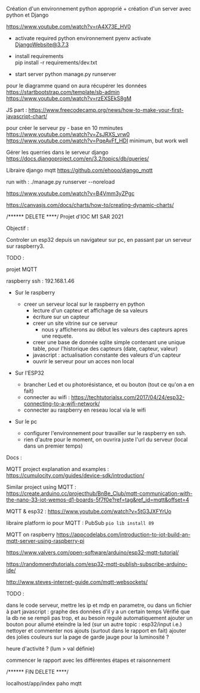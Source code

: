 Création d'un environnement python approprié + création d'un server avec python et Django

https://www.youtube.com/watch?v=rA4X73E_HV0

- activate required python environnement
pyenv activate DjangoWebsite@3.7.3 

- install requirements  
pip install -r requirements/dev.txt

- start server
python manage.py runserver

pour le diagramme quand on aura récupérer les données
https://startbootstrap.com/template/sb-admin
https://www.youtube.com/watch?v=rzEXSEkS8gM



JS part : 
https://www.freecodecamp.org/news/how-to-make-your-first-javascript-chart/

pour créer le serveur py - base en 10 mminutes
https://www.youtube.com/watch?v=ZsJRXS_vrw0 
https://www.youtube.com/watch?v=PqeAvFf_HDI minimum, but work well

Gérer les querries dans le serveur django 
https://docs.djangoproject.com/en/3.2/topics/db/queries/

Libraire django mqtt
https://github.com/ehooo/django_mqtt


run with : ./manage.py runserver --noreload


https://www.youtube.com/watch?v=B4Vmm3yZPgc

https://canvasjs.com/docs/charts/how-to/creating-dynamic-charts/





/****** DELETE ****/
Projet d'IOC M1 SAR 2021

Objectif : 

Controler un esp32 depuis un navigateur sur pc, en passant par un serveur sur raspberry3.

TODO :

projet MQTT

raspberry ssh : 192.168.1.46

- Sur le raspberry

  - creer un serveur local sur le raspberry en python
    - lecture d'un capteur et affichage de sa valeurs
    - écriture sur un capteur
    - creer un site vitrine sur ce serveur 
      - nous y afficherons au début les valeurs des capteurs apres une requete.
    - creer une base de donnée sqlite simple contenant une unique table, pour l'historique des capteurs (date, capteur, valeur)
    - javascript : actualisation constante des valeurs d'un capteur
    - ouvrir le serveur pour un acces non local
  
- Sur l'ESP32

  - brancher Led et ou photorésistance, et ou bouton (tout ce qu'on a en fait)
  - connecter au wifi : https://techtutorialsx.com/2017/04/24/esp32-connecting-to-a-wifi-network/
  - connecter au raspberry en reseau local via le wifi

- Sur le pc

  - configurer l'environnement pour travailler sur le raspberry en ssh.
  - rien d'autre pour le moment, on ouvrira juste l'url du serveur (local dans un premier temps)


Docs :

MQTT project explanation and examples :
  https://cumulocity.com/guides/device-sdk/introduction/

Similar project using MQTT : 
   https://create.arduino.cc/projecthub/BnBe_Club/mqtt-communication-with-the-nano-33-iot-wemos-d1-boards-5f7f0e?ref=tag&ref_id=mqtt&offset=4
  
MQTT & esp32 :
 https://www.youtube.com/watch?v=5tG3JXFYrUo

libraire platform io pour MQTT : PubSub `pio lib install 89`

MQTT on raspberry
   https://appcodelabs.com/introduction-to-iot-build-an-mqtt-server-using-raspberry-pi

https://www.valvers.com/open-software/arduino/esp32-mqtt-tutorial/

https://randomnerdtutorials.com/esp32-mqtt-publish-subscribe-arduino-ide/

http://www.steves-internet-guide.com/mqtt-websockets/


TODO : 

dans le code serveur, mettre les ip et mdp en parametre, ou dans un fichier à part
javascript : graphe des données d'il y a un certain temps
Vérifié que la db ne se rempli pas trop, et au besoin regulé automatiquement
ajouter un bouton pour allumé eteindre la led (sur un autre topic : esp32/input i.e.)
nettoyer et commenter nos ajouts (surtout dans le rapport en fait)
ajouter des jolies couleurs sur la page de garde
jauge pour la luminosité ?

heure d'activité ? (lum > val définie)

commencer le rapport avec les différentes étapes et raisonnement

/****** FIN DELETE ****/


localhost/app/index
paho mqtt 